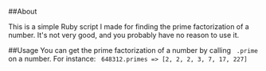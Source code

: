 ##About

This is a simple Ruby script I made for finding the prime factorization of a number. It's not very good, and you probably have no reason to use it.

##Usage
You can get the prime factorization of a number by calling ``` .prime``` on a number. For instance: ``` 648312.primes => [2, 2, 2, 3, 7, 17, 227]```
